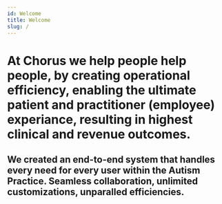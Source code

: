 ```yaml
---
id: Welcome
title: Welcome
slug: /
---
```


# At Chorus we help people help people, by creating operational efficiency, enabling the ultimate patient and practitioner (employee) experiance, resulting in highest clinical and revenue outcomes. 

## We created an end-to-end system that handles every need for every user within the Autism Practice. Seamless collaboration, unlimited customizations, unparalled efficiencies. 

